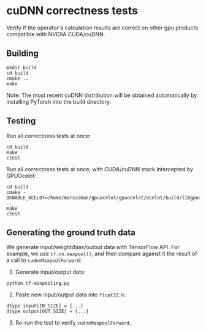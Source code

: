 # cuDNN correctness tests

Verify if the operator's calculation results are correct on other gpu products compatible with NVIDIA CUDA/cuDNN.

## Building

```
mkdir build
cd build
cmake ..
make
```

Note: The most recent cuDNN distribution will be obtained automatically by installing PyTorch into the build directory.

## Testing

Run all correctness tests at once:

```
cd build
make
ctest
```

Run all correctness tests at once, with CUDA/cuDNN stack intercepted by GPUOcelot:

```
cd build
cmake -DENABLE_OCELOT=/home/marcusmae/gpuocelot/gpuocelot/ocelot/build/libgpuocelot.so ..
make
ctest
```

## Generating the ground truth data

We generate input/weight/bias/outout data with TensorFlow API. For example, we use `tf.nn.maxpool()`, and then compare against it the result of a call to `cudnnMaxpoolForward`:

1. Generate input/output data:

```
python tf-maxpooling.py
```

2. Paste new input/output data into `float32.h`:

```
dtype input[IN_SIZE] = {...}
dtype output[OUT_SIZE] = {...}
```

3. Re-run the test to verify `cudnnMaxpoolForward`.

